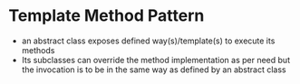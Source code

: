 # Template Method Pattern

* an abstract class exposes defined way(s)/template(s) to execute its methods
* Its subclasses can override the method implementation as per need but the invocation is to be in the same way as defined by an abstract class